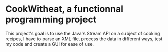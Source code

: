 # CookWitheat, a functionnal programming project

This project's goal is to use the Java's Stream API on a subject of cooking recipes, I have to parse an XML file, process the data in different ways, test my code and create a GUI for ease of use.